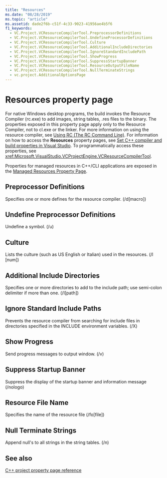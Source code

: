 ```yaml
---
title: "Resources"
ms.date: "08/28/2019"
ms.topic: "article"
ms.assetid: dade2f6b-c51f-4c33-9023-41956ae4b5f6
f1_keywords:
  - VC.Project.VCResourceCompilerTool.PreprocessorDefinitions
  - VC.Project.VCResourceCompilerTool.UndefineProcessorDefinitions
  - VC.Project.VCResourceCompilerTool.Culture
  - VC.Project.VCResourceCompilerTool.AdditionalIncludeDirectories
  - VC.Project.VCResourceCompilerTool.IgnoreStandardIncludePath
  - VC.Project.VCResourceCompilerTool.ShowProgress
  - VC.Project.VCResourceCompilerTool.SuppressStartupBanner
  - VC.Project.VCResourceCompilerTool.ResourceOutputFileName
  - VC.Project.VCResourceCompilerTool.NullTerminateStrings
  - vc.project.AdditionalOptionsPage
---
```


# Resources property page

For native Windows desktop programs, the build invokes the Resource Compiler (rc.exe) to add images, string tables, .res files to the binary. The properties exposed in this property page apply only to the Resource Compiler, not to cl.exe or the linker. For more information on using the resource compiler, see [Using RC (The RC Command Line)](/windows/win32/menurc/using-rc-the-rc-command-line-). For information on how to access the **Resources** property pages, see [Set C++ compiler and build properties in Visual Studio](../working-with-project-properties.md). To programmatically access these properties, see <xref:Microsoft.VisualStudio.VCProjectEngine.VCResourceCompilerTool>.

Properties for managed resources in C++/CLI applications are exposed in the [Managed Resources Property Page](managed-resources-property-page.md).

## Preprocessor Definitions

Specifies one or more defines for the resource compiler. (/d[macro])

## Undefine Preprocessor Definitions

Undefine a symbol. (/u)

## Culture

Lists the culture (such as US English or Italian) used in the resources. (/l [num])

## Additional Include Directories

Specifies one or more directories to add to the include path; use semi-colon delimiter if more than one. (/I[path])

## Ignore Standard Include Paths

Prevents the resource compiler from searching for include files in directories specified in the INCLUDE environment variables. (/X)

## Show Progress

Send progress messages to output window. (/v)

## Suppress Startup Banner

Suppress the display of the startup banner and information message (/nologo)

## Resource File Name

Specifies the name of the resource file (/fo[file])

## Null Terminate Strings

Append null's to all strings in the string tables. (/n)

## See also

[C++ project property page reference](property-pages-visual-cpp.md)

